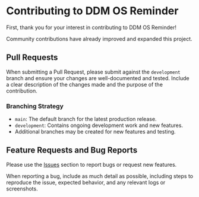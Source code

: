 # Contributing to DDM OS Reminder

First, thank you for your interest in contributing to DDM OS Reminder!

Community contributions have already improved and expanded this project.

## Pull Requests

When submitting a Pull Request, please submit against the `development` branch and ensure your changes are well-documented and tested. Include a clear description of the changes made and the purpose of the contribution.

### Branching Strategy
- `main`: The default branch for the latest production release.
- `development`: Contains ongoing development work and new features.
- Additional branches may be created for new features and testing.


## Feature Requests and Bug Reports
Please use the [Issues](https://github.com/dan-snelson/DDM-OS-Reminder/issues) section to report bugs or request new features.

When reporting a bug, include as much detail as possible, including steps to reproduce the issue, expected behavior, and any relevant logs or screenshots.